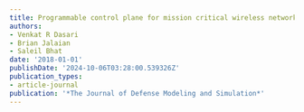 ```yaml
---
title: Programmable control plane for mission critical wireless networks
authors:
- Venkat R Dasari
- Brian Jalaian
- Saleil Bhat
date: '2018-01-01'
publishDate: '2024-10-06T03:28:00.539326Z'
publication_types:
- article-journal
publication: '*The Journal of Defense Modeling and Simulation*'
---
```


